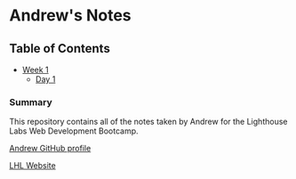 # Andrew's Notes

## Table of Contents
* [Week 1](/Week_1)
  * [Day 1](/Week_1/Day_1)

### Summary

This repository contains all of the notes taken by Andrew for the Lighthouse Labs Web Development Bootcamp.

[Andrew GitHub profile](https://github.com/andrewdelmar87
)

[LHL Website](https://www.lighthouselabs.ca/)

